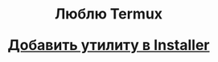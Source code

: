 <h1 align="center">Люблю Termux


</p>
</p>
  
[Добавить утилиту в Installer](https://forms.gle/vMHny8Yp24HQZqLV9)
